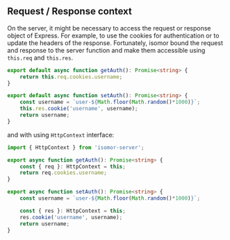 ## Request / Response context

On the server, it might be necessary to access the request or response object of Express. For example, to use the cookies for authentication or to update the headers of the response. Fortunately, isomor bound the request and response to the server function and make them accessible using `this.req` and `this.res`.

```ts
export default async function getAuth(): Promise<string> {
    return this.req.cookies.username;
}
```

```ts
export default async function setAuth(): Promise<string> {
    const username = `user-${Math.floor(Math.random()*1000)}`;
    this.res.cookie('username', username);
    return username;
}
```

and with using `HttpContext` interface:

```ts
import { HttpContext } from 'isomor-server';

export async function getAuth(): Promise<string> {
    const { req }: HttpContext = this;
    return req.cookies.username;
}

export async function setAuth(): Promise<string> {
    const username = `user-${Math.floor(Math.random()*1000)}`;

    const { res }: HttpContext = this;
    res.cookie('username', username);
    return username;
}
```
